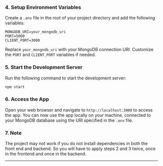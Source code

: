 
### 4. Setup Environment Variables
Create a `.env` file in the root of your project directory and add the following variables:
```
MONGODB_URI=your_mongodb_uri
PORT=5000
CLIENT_PORT=3000
```
Replace `your_mongodb_uri` with your MongoDB connection URI. Customize the `PORT` and `CLIENT_PORT` variables if needed.

### 5. Start the Development Server
Run the following command to start the development server:
```bash
npm start
```

### 6. Access the App
Open your web browser and navigate to `http://localhost:3000` to access the app. You can now use the app locally on your machine, connected to your MongoDB database using the URI specified in the `.env` file.

### 7. Note
The project may not work if you do not install dependencies in both the front end and backend. So you will have to apply steps 2 and 3 twice, once in the frontend and once in the backend.

---
